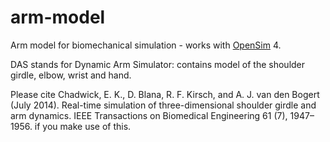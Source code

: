 # arm-model
Arm model for biomechanical simulation - works with [OpenSim](https://opensim.stanford.edu/) 4.

DAS stands for Dynamic Arm Simulator: contains model of the shoulder girdle, elbow, wrist and hand.

Please cite Chadwick, E. K., D. Blana, R. F. Kirsch, and A. J. van den Bogert (July 2014). Real-time simulation of three-dimensional shoulder girdle and arm dynamics. IEEE Transactions on Biomedical Engineering 61 (7), 1947– 1956. if you make use of this.
